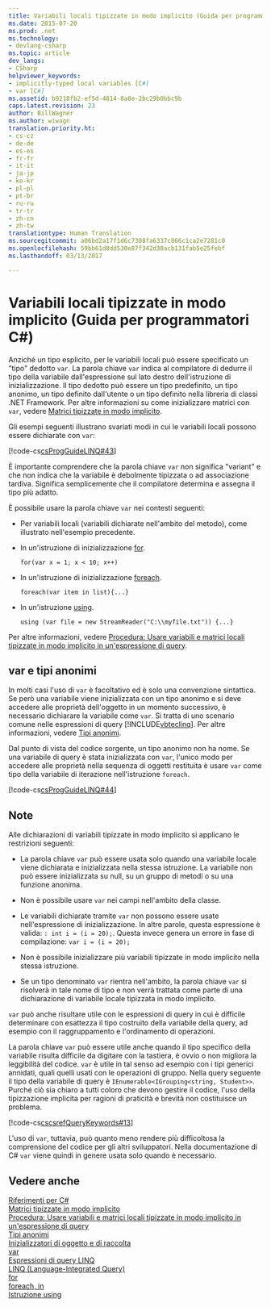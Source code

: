 ```yaml
---
title: Variabili locali tipizzate in modo implicito (Guida per programmatori C#) | Microsoft Docs
ms.date: 2015-07-20
ms.prod: .net
ms.technology:
- devlang-csharp
ms.topic: article
dev_langs:
- CSharp
helpviewer_keywords:
- implicitly-typed local variables [C#]
- var [C#]
ms.assetid: b9218fb2-ef5d-4814-8a8e-2bc29b0bbc9b
caps.latest.revision: 23
author: BillWagner
ms.author: wiwagn
translation.priority.ht:
- cs-cz
- de-de
- es-es
- fr-fr
- it-it
- ja-jp
- ko-kr
- pl-pl
- pt-br
- ru-ru
- tr-tr
- zh-cn
- zh-tw
translationtype: Human Translation
ms.sourcegitcommit: a06bd2a17f1d6c7308fa6337c866c1ca2e7281c0
ms.openlocfilehash: 59bb61d8dd530e87f342d38acb131fab5e25febf
ms.lasthandoff: 03/13/2017

---
```

# <a name="implicitly-typed-local-variables-c-programming-guide"></a>Variabili locali tipizzate in modo implicito (Guida per programmatori C#)
Anziché un tipo esplicito, per le variabili locali può essere specificato un "tipo" dedotto `var`. La parola chiave `var` indica al compilatore di dedurre il tipo della variabile dall'espressione sul lato destro dell'istruzione di inizializzazione. Il tipo dedotto può essere un tipo predefinito, un tipo anonimo, un tipo definito dall'utente o un tipo definito nella libreria di classi .NET Framework. Per altre informazioni su come inizializzare matrici con `var`, vedere [Matrici tipizzate in modo implicito](../../../csharp/programming-guide/arrays/implicitly-typed-arrays.md).  
  
 Gli esempi seguenti illustrano svariati modi in cui le variabili locali possono essere dichiarate con `var`:  
  
 [!code-cs[csProgGuideLINQ#43](../../../csharp/programming-guide/arrays/codesnippet/CSharp/implicitly-typed-local-variables_1.cs)]  
  
 È importante comprendere che la parola chiave `var` non significa "variant" e che non indica che la variabile è debolmente tipizzata o ad associazione tardiva. Significa semplicemente che il compilatore determina e assegna il tipo più adatto.  
  
 È possibile usare la parola chiave `var` nei contesti seguenti:  
  
-   Per variabili locali (variabili dichiarate nell'ambito del metodo), come illustrato nell'esempio precedente.  
  
-   In un'istruzione di inizializzazione [for](../../../csharp/language-reference/keywords/for.md).  
  
    ```  
    for(var x = 1; x < 10; x++)  
    ```  
  
-   In un'istruzione di inizializzazione [foreach](../../../csharp/language-reference/keywords/foreach-in.md).  
  
    ```  
    foreach(var item in list){...}  
    ```  
  
-   In un'istruzione [using](../../../csharp/language-reference/keywords/using-statement.md).  
  
    ```  
    using (var file = new StreamReader("C:\\myfile.txt")) {...}  
    ```  
  
 Per altre informazioni, vedere [Procedura: Usare variabili e matrici locali tipizzate in modo implicito in un'espressione di query](../../../csharp/programming-guide/classes-and-structs/how-to-use-implicitly-typed-local-variables-and-arrays-in-a-query-expression.md).  
  
## <a name="var-and-anonymous-types"></a>var e tipi anonimi  
 In molti casi l'uso di `var` è facoltativo ed è solo una convenzione sintattica. Se però una variabile viene inizializzata con un tipo anonimo e si deve accedere alle proprietà dell'oggetto in un momento successivo, è necessario dichiarare la variabile come `var`. Si tratta di uno scenario comune nelle espressioni di query [!INCLUDE[vbteclinq](../../../csharp/includes/vbteclinq_md.md)]. Per altre informazioni, vedere [Tipi anonimi](../../../csharp/programming-guide/classes-and-structs/anonymous-types.md).  
  
 Dal punto di vista del codice sorgente, un tipo anonimo non ha nome. Se una variabile di query è stata inizializzata con `var`, l'unico modo per accedere alle proprietà nella sequenza di oggetti restituita è usare `var` come tipo della variabile di iterazione nell'istruzione `foreach`.  
  
 [!code-cs[csProgGuideLINQ#44](../../../csharp/programming-guide/arrays/codesnippet/CSharp/implicitly-typed-local-variables_2.cs)]  
  
## <a name="remarks"></a>Note  
 Alle dichiarazioni di variabili tipizzate in modo implicito si applicano le restrizioni seguenti:  
  
-   La parola chiave `var` può essere usata solo quando una variabile locale viene dichiarata e inizializzata nella stessa istruzione. La variabile non può essere inizializzata su null, su un gruppo di metodi o su una funzione anonima.  
  
-   Non è possibile usare `var` nei campi nell'ambito della classe.  
  
-   Le variabili dichiarate tramite `var` non possono essere usate nell'espressione di inizializzazione. In altre parole, questa espressione è valida: `: int i = (i = 20);`. Questa invece genera un errore in fase di compilazione: `var i = (i = 20);`  
  
-   Non è possibile inizializzare più variabili tipizzate in modo implicito nella stessa istruzione.  
  
-   Se un tipo denominato `var` rientra nell'ambito, la parola chiave `var` si risolverà in tale nome di tipo e non verrà trattata come parte di una dichiarazione di variabile locale tipizzata in modo implicito.  
  
 `var` può anche risultare utile con le espressioni di query in cui è difficile determinare con esattezza il tipo costruito della variabile della query, ad esempio con il raggruppamento e l'ordinamento di operazioni.  
  
 La parola chiave `var` può essere utile anche quando il tipo specifico della variabile risulta difficile da digitare con la tastiera, è ovvio o non migliora la leggibilità del codice. `var` è utile in tal senso ad esempio con i tipi generici annidati, quali quelli usati con le operazioni di gruppo. Nella query seguente il tipo della variabile di query è `IEnumerable<IGrouping<string, Student>>`. Purché ciò sia chiaro a tutti coloro che devono gestire il codice, l'uso della tipizzazione implicita per ragioni di praticità e brevità non costituisce un problema.  
  
 [!code-cs[cscsrefQueryKeywords#13](../../../csharp/language-reference/keywords/codesnippet/CSharp/implicitly-typed-local-variables_3.cs)]  
  
 L'uso di `var`, tuttavia, può quanto meno rendere più difficoltosa la comprensione del codice per gli altri sviluppatori. Nella documentazione di C# `var` viene quindi in genere usata solo quando è necessario.  
  
## <a name="see-also"></a>Vedere anche  
 [Riferimenti per C#](../../../csharp/language-reference/index.md)   
 [Matrici tipizzate in modo implicito](../../../csharp/programming-guide/arrays/implicitly-typed-arrays.md)   
 [Procedura: Usare variabili e matrici locali tipizzate in modo implicito in un'espressione di query](../../../csharp/programming-guide/classes-and-structs/how-to-use-implicitly-typed-local-variables-and-arrays-in-a-query-expression.md)   
 [Tipi anonimi](../../../csharp/programming-guide/classes-and-structs/anonymous-types.md)   
 [Inizializzatori di oggetto e di raccolta](../../../csharp/programming-guide/classes-and-structs/object-and-collection-initializers.md)   
 [var](../../../csharp/language-reference/keywords/var.md)   
 [Espressioni di query LINQ](../../../csharp/programming-guide/linq-query-expressions/index.md)   
 [LINQ (Language-Integrated Query)](http://msdn.microsoft.com/library/a73c4aec-5d15-4e98-b962-1274021ea93d)   
 [for](../../../csharp/language-reference/keywords/for.md)   
 [foreach, in](../../../csharp/language-reference/keywords/foreach-in.md)   
 [Istruzione using](../../../csharp/language-reference/keywords/using-statement.md)
